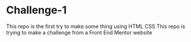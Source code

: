 # Challenge-1
This repo is the first try to make some thing using HTML CSS
This repo is trying to make a challenge from a Front End Mentor website 
